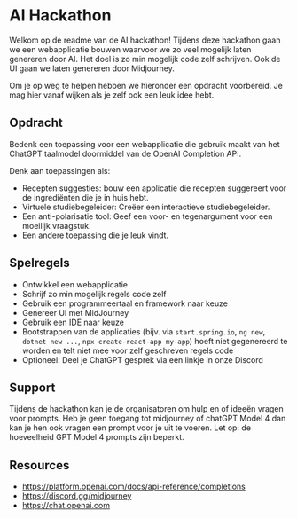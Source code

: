 # AI Hackathon 
Welkom op de readme van de AI hackathon! Tijdens deze hackathon gaan we een webapplicatie bouwen waarvoor we zo veel mogelijk laten genereren door AI. Het doel is zo min mogelijk code zelf schrijven. Ook de UI gaan we laten genereren door Midjourney. 

Om je op weg te helpen hebben we hieronder een opdracht voorbereid. Je mag hier vanaf wijken als je zelf ook een leuk idee hebt. 

## Opdracht 
Bedenk een toepassing voor een webapplicatie die gebruik maakt van het ChatGPT taalmodel doormiddel van de OpenAI Completion API.   

Denk aan toepassingen als:  
- Recepten suggesties: bouw een applicatie die recepten suggereert voor de ingrediënten die je in huis hebt. 
- Virtuele studiebegeleider: Creëer een interactieve studiebegeleider. 
- Een anti-polarisatie tool: Geef een voor- en tegenargument voor een moeilijk vraagstuk. 
- Een andere toepassing die je leuk vindt. 

## Spelregels 
- Ontwikkel een webapplicatie 
- Schrijf zo min mogelijk regels code zelf 
- Gebruik een programmeertaal en framework naar keuze 
- Genereer UI met MidJourney
- Gebruik een IDE naar keuze
- Bootstrappen van de applicaties (bijv. via `start.spring.io`, `ng new`, `dotnet new ...`, `npx create-react-app my-app`) hoeft niet gegenereerd te worden en telt niet mee voor zelf geschreven regels code
- Optioneel: Deel je ChatGPT gesprek via een linkje in onze Discord

## Support 

Tijdens de hackathon kan je de organisatoren om hulp en of ideeën vragen voor prompts. Heb je geen toegang tot midjourney of chatGPT Model 4 dan kan je hen ook vragen een prompt voor je uit te voeren. Let op: de hoeveelheid GPT Model 4 prompts zijn beperkt. 

## Resources 
- https://platform.openai.com/docs/api-reference/completions 
- https://discord.gg/midjourney 
- https://chat.openai.com 

 
